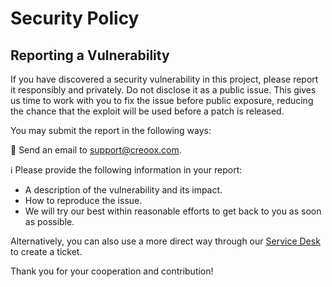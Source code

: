 # Security Policy

## Reporting a Vulnerability

If you have discovered a security vulnerability in this project, please report it responsibly and privately. Do not disclose it as a public issue. This gives us time to work with you to fix the issue before public exposure, reducing the chance that the exploit will be used before a patch is released.

You may submit the report in the following ways:

📧 Send an email to [support@creoox.com](mailto:support@creoox.com).

ℹ️ Please provide the following information in your report:
- A description of the vulnerability and its impact.
- How to reproduce the issue.
- We will try our best within reasonable efforts to get back to you as soon as possible.

Alternatively, you can also use a more direct way through our [Service Desk](https://creoox.atlassian.net/servicedesk/customer/portals) to create a ticket.

Thank you for your cooperation and contribution!
